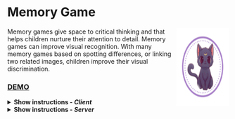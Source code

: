 # Memory Game
<img src="./client/src/assets/logo.svg" align="right"
     alt="Memory Game Logo" width="120" height="178">
Memory games give space to critical thinking and that helps children nurture their attention to detail. Memory games can improve visual recognition. With many memory games based on spotting differences, or linking two related images, children improve their visual discrimination.


### [DEMO](https://lucent-taffy-1f2768.netlify.app)

<details><summary><b>Show instructions - <i>Client</i></b></summary>
  
1. Install Modules:
```sh
npm install || yarn
```
2. Init Serve : 
```sh
npm run serve || yarn serve
```
</details>


<details><summary><b>Show instructions - <i>Server</i></b></summary>
  
<i>It's not necessary to start it is online, if it's to test just run the commands below</i>
  
1. Install Modules:
```sh
npm install || yarn
```
2. Set your database connection `MongoDB` in `app.js`
 ```js
      app.use(cors());
      app.options('*', cors());

      mongoose.connect('Your Database Connection');

      mongoose.connection.on("connected", function () {
        console.log("Connected to Database");
      });
  ```

3. Init Serve : 
```sh
npm run start || yarn start
```
</details>
